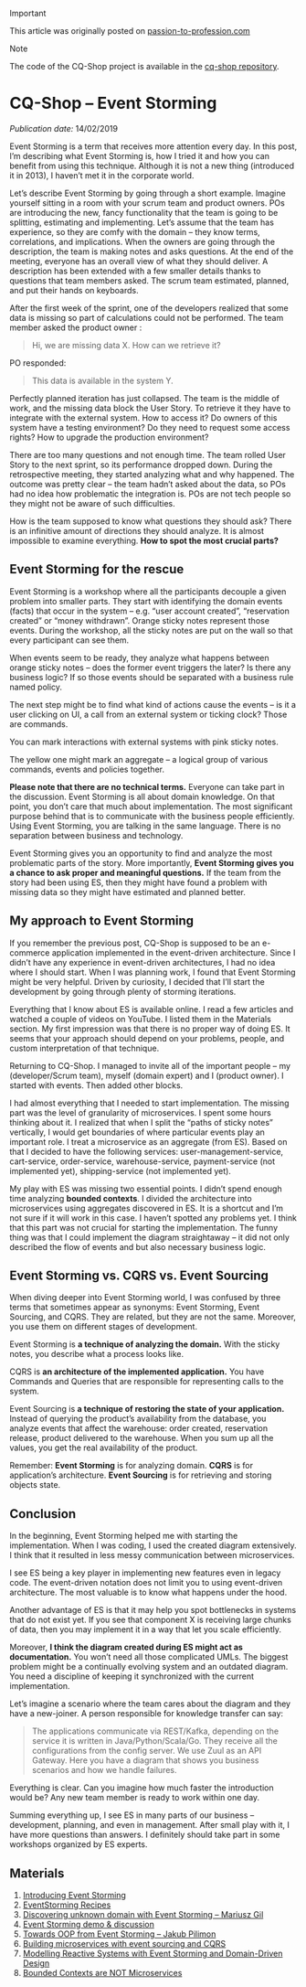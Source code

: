 > [!IMPORTANT]
> This article was originally posted on [passion-to-profession.com](https://web.archive.org/web/20220702180901/https://passion-to-profession.com/2019/02/14/cq-shop-event-storming/)

> [!NOTE]
> The code of the CQ-Shop project is available in the [cq-shop repository](https://github.com/mateuszbrycki/cq-shop).

# CQ-Shop – Event Storming
*Publication date:* 14/02/2019

Event Storming is a term that receives more attention every day. In this post, I’m describing what Event Storming is, how I tried it and how you can benefit from using this technique. Although it is not a new thing (introduced it in 2013), I haven’t met it in the corporate world.


Let’s describe Event Storming by going through a short example. Imagine yourself sitting in a room with your scrum team and product owners. POs are introducing the new, fancy functionality that the team is going to be splitting, estimating and implementing. Let’s assume that the team has experience, so they are comfy with the domain – they know terms, correlations, and implications. When the owners are going through the description, the team is making notes and asks questions. At the end of the meeting, everyone has an overall view of what they should deliver. A description has been extended with a few smaller details thanks to questions that team members asked. The scrum team estimated, planned, and put their hands on keyboards.

After the first week of the sprint, one of the developers realized that some data is missing so part of calculations could not be performed. The team member asked the product owner :

> Hi, we are missing data X. How can we retrieve it?

PO responded:

> This data is available in the system Y.

Perfectly planned iteration has just collapsed. The team is the middle of work, and the missing data block the User Story. To retrieve it they have to integrate with the external system. How to access it? Do owners of this system have a testing environment? Do they need to request some access rights? How to upgrade the production environment?

There are too many questions and not enough time. The team rolled User Story to the next sprint, so its performance dropped down. During the retrospective meeting, they started analyzing what and why happened. The outcome was pretty clear – the team hadn’t asked about the data, so POs had no idea how problematic the integration is. POs are not tech people so they might not be aware of such difficulties.

How is the team supposed to know what questions they should ask? There is an infinitive amount of directions they should analyze. It is almost impossible to examine everything. **How to spot the most crucial parts?**

## Event Storming for the rescue

Event Storming is a workshop where all the participants decouple a given problem into smaller parts. They start with identifying the domain events (facts) that occur in the system – e.g. “user account created”, “reservation created” or “money withdrawn”. Orange sticky notes represent those events. During the workshop, all the sticky notes are put on the wall so that every participant can see them.

When events seem to be ready, they analyze what happens between orange sticky notes – does the former event triggers the later? Is there any business logic? If so those events should be separated with a business rule named policy.

The next step might be to find what kind of actions cause the events – is it a user clicking on UI, a call from an external system or ticking clock? Those are commands.

You can mark interactions with external systems with pink sticky notes.

The yellow one might mark an aggregate – a logical group of various commands, events and policies together.

**Please note that there are no technical terms.** Everyone can take part in the discussion. Event Storming is all about domain knowledge. On that point, you don’t care that much about implementation. The most significant purpose behind that is to communicate with the business people efficiently. Using Event Storming, you are talking in the same language. There is no separation between business and technology.

Event Storming gives you an opportunity to find and analyze the most problematic parts of the story. More importantly, **Event Storming gives you a chance to ask proper and meaningful questions.** If the team from the story had been using ES, then they might have found a problem with missing data so they might have estimated and planned better.

## My approach to Event Storming

If you remember the previous post, CQ-Shop is supposed to be an e-commerce application implemented in the event-driven architecture. Since I didn’t have any experience in event-driven architectures, I had no idea where I should start. When I was planning work, I found that Event Storming might be very helpful. Driven by curiosity, I decided that I’ll start the development by going through plenty of storming iterations.

Everything that I know about ES is available online. I read a few articles and watched a couple of videos on YouTube. I listed them in the Materials section. My first impression was that there is no proper way of doing ES. It seems that your approach should depend on your problems, people, and custom interpretation of that technique.

Returning to CQ-Shop. I managed to invite all of the important people – my (developer/Scrum team), myself (domain expert) and I (product owner). I started with events. Then added other blocks. 

I had almost everything that I needed to start implementation. The missing part was the level of granularity of microservices. I spent some hours thinking about it. I realized that when I split the “paths of sticky notes” vertically, I would get boundaries of where particular events play an important role. I treat a microservice as an aggregate (from ES). Based on that I decided to have the following services: user-management-service, cart-service, order-service, warehouse-service, payment-service (not implemented yet), shipping-service (not implemented yet).

My play with ES was missing two essential points. I didn’t spend enough time analyzing **bounded contexts**. I divided the architecture into microservices using aggregates discovered in ES.  It is a shortcut and I’m not sure if it will work in this case. I haven’t spotted any problems yet. I think that this part was not crucial for starting the implementation. The funny thing was that I could implement the diagram straightaway – it did not only described the flow of events and but also necessary business logic.

## Event Storming vs. CQRS vs. Event Sourcing

When diving deeper into Event Storming world, I was confused by three terms that sometimes appear as synonyms: Event Storming, Event Sourcing, and CQRS. They are related, but they are not the same. Moreover, you use them on different stages of development.

Event Storming is **a technique of analyzing the domain.** With the sticky notes, you describe what a process looks like.

CQRS is **an architecture of the implemented application.** You have Commands and Queries that are responsible for representing calls to the system.

Event Sourcing is **a technique of restoring the state of your application.** Instead of querying the product’s availability from the database, you analyze events that affect the warehouse: order created, reservation release, product delivered to the warehouse. When you sum up all the values, you get the real availability of the product.

Remember:
**Event Storming** is for analyzing domain.
**CQRS** is for application’s architecture.
**Event Sourcing** is for retrieving and storing objects state.

## Conclusion
In the beginning, Event Storming helped me with starting the implementation. When I was coding, I used the created diagram extensively. I think that it resulted in less messy communication between microservices.

I see ES being a key player in implementing new features even in legacy code. The event-driven notation does not limit you to using event-driven architecture. The most valuable is to know what happens under the hood.

Another advantage of ES is that it may help you spot bottlenecks in systems that do not exist yet. If you see that component X is receiving large chunks of data, then you may implement it in a way that let you scale efficiently.

Moreover, **I think the diagram created during ES might act as documentation.** You won’t need all those complicated UMLs. The biggest problem might be a continually evolving system and an outdated diagram. You need a discipline of keeping it synchronized with the current implementation.

Let’s imagine a scenario where the team cares about the diagram and they have a new-joiner. A person responsible for knowledge transfer can say:

> The applications communicate via REST/Kafka, depending on the service it is written in Java/Python/Scala/Go. They receive all the configurations from the config server. We use Zuul as an API Gateway. Here you have a diagram that shows you business scenarios and how we handle failures.

Everything is clear. Can you imagine how much faster the introduction would be? Any new team member is ready to work within one day.

Summing everything up, I see ES in many parts of our business – development, planning, and even in management. After small play with it, I have more questions than answers. I definitely should take part in some workshops organized by ES experts.

## Materials
1. [Introducing Event Storming](http://ziobrando.blogspot.com/2013/11/introducing-event-storming.html)
1. [EventStorming Recipes](https://skillsmatter.com/skillscasts/5193-alberto-brandolini#showModal?modal-signup-complete)
1. [Discovering unknown domain with Event Storming – Mariusz Gil](https://www.youtube.com/watch?v=dhoXYRqghws)
1. [Event Storming demo & discussion](https://www.youtube.com/watch?v=xIB_VQVVWKk)
1. [Towards OOP from Event Storming – Jakub Pilimon](https://www.youtube.com/watch?v=k8sGf6ZPs2E)
1. [Building microservices with event sourcing and CQRS](https://www.youtube.com/watch?v=A0goyZ9F4bg)
1. [Modelling Reactive Systems with Event Storming and Domain-Driven Design](https://blog.redelastic.com/corporate-arts-crafts-modelling-reactive-systems-with-event-storming-73c6236f5dd7)
1. [Bounded Contexts are NOT Microservices](https://vladikk.com/2018/01/21/bounded-contexts-vs-microservices/)
